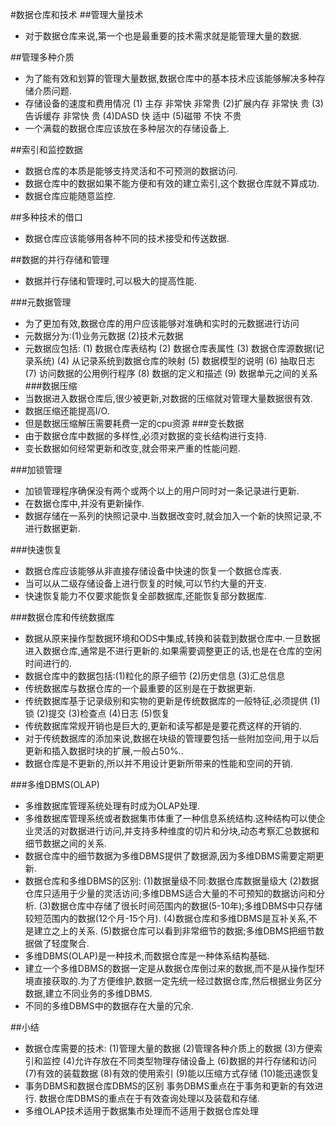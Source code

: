 #数据仓库和技术
##管理大量技术
* 对于数据仓库来说,第一个也是最重要的技术需求就是能管理大量的数据.

##管理多种介质
* 为了能有效和划算的管理大量数据,数据仓库中的基本技术应该能够解决多种存储介质问题.
* 存储设备的速度和费用情况
	(1) 主存		非常快	非常贵
	(2)扩展内存		非常快	贵
	(3)告诉缓存		非常快	贵
	(4)DASD		快		适中
	(5)磁带			不快	不贵
* 一个满载的数据仓库应该放在多种层次的存储设备上.

##索引和监控数据
* 数据仓库的本质是能够支持灵活和不可预测的数据访问.
* 数据仓库中的数据如果不能方便和有效的建立索引,这个数据仓库就不算成功.
* 数据仓库应能随意监控.

##多种技术的借口
* 数据仓库应该能够用各种不同的技术接受和传送数据.

##数据的并行存储和管理
* 数据并行存储和管理时,可以极大的提高性能.

###元数据管理
* 为了更加有效,数据仓库的用户应该能够对准确和实时的元数据进行访问
* 元数据分为:(1)业务元数据 (2)技术元数据
* 元数据应包括:
	(1) 数据仓库表结构
	(2) 数据仓库表属性
	(3) 数据仓库源数据(记录系统)
	(4) 从记录系统到数据仓库的映射
	(5) 数据模型的说明
	(6) 抽取日志
	(7) 访问数据的公用例行程序
	(8) 数据的定义和描述
	(9) 数据单元之间的关系
###数据压缩
* 当数据进入数据仓库后,很少被更新,对数据的压缩就对管理大量数据很有效.
* 数据压缩还能提高I/O.
* 但是数据压缩解压需要耗费一定的cpu资源
###变长数据
* 由于数据仓库中数据的多样性,必须对数据的变长结构进行支持.
* 变长数据如何经常更新和改变,就会带来严重的性能问题.

###加锁管理
* 加锁管理程序确保没有两个或两个以上的用户同时对一条记录进行更新.
* 在数据仓库中,并没有更新操作.
* 数据存储在一系列的快照记录中.当数据改变时,就会加入一个新的快照记录,不进行数据更新.

###快速恢复
* 数据仓库应该能够从非直接存储设备中快速的恢复一个数据仓库表.
* 当可以从二级存储设备上进行恢复的时候,可以节约大量的开支.
* 快速恢复能力不仅要求能恢复全部数据库,还能恢复部分数据库.

###数据仓库和传统数据库
* 数据从原来操作型数据环境和ODS中集成,转换和装载到数据仓库中.一旦数据进入数据仓库,通常是不进行更新的.如果需要调整更正的话,也是在仓库的空闲时间进行的.
* 数据仓库中的数据包括:(1)粒化的原子细节 (2)历史信息 (3)汇总信息
* 传统数据库与数据仓库的一个最重要的区别是在于数据更新.
* 传统数据库基于记录级别和实物的更新是传统数据库的一般特征,必须提供
	(1)锁 (2)提交 (3)检查点 (4)日志 (5)恢复
* 传统数据库常规开销也是巨大的,更新和读写都是是要花费这样的开销的.
* 对于传统数据库的添加来说,数据在块级的管理要包括一些附加空间,用于以后更新和插入数据时块的扩展,一般占50%..
* 数据仓库是不更新的,所以并不用设计更新所带来的性能和空间的开销.

###多维DBMS(OLAP)
* 多维数据库管理系统处理有时成为OLAP处理.
* 多维数据库管理系统或者数据集市体重了一种信息系统结构.这种结构可以使企业灵活的对数据进行访问,并支持多种维度的切片和分块,动态考察汇总数据和细节数据之间的关系.
* 数据仓库中的细节数据为多维DBMS提供了数据源,因为多维DBMS需要定期更新.
* 数据仓库和多维DBMS的区别:
	(1)数据量级不同:数据仓库数据量级大
	(2)数据仓库只适用于少量的灵活访问;多维DBMS适合大量的不可预知的数据访问和分析.
	(3)数据仓库中存储了很长时间范围内的数据(5-10年);多维DBMS中只存储较短范围内的数据(12个月-15个月).
	(4)数据仓库和多维DBMS是互补关系,不是建立之上的关系.
	(5)数据仓库可以看到非常细节的数据;多维DBMS把细节数据做了轻度聚合.
* 多维DBMS(OLAP)是一种技术,而数据仓库是一种体系结构基础.
* 建立一个多维DBMS的数据一定是从数据仓库倒过来的数据,而不是从操作型环境直接获取的.为了方便维护,数据一定先统一经过数据仓库,然后根据业务区分数据,建立不同业务的多维DBMS.
* 不同的多维DBMS中的数据存在大量的冗余.

##小结
* 数据仓库需要的技术:
	(1)管理大量的数据
	(2)管理各种介质上的数据
	(3)方便索引和监控
	(4)允许存放在不同类型物理存储设备上
	(6)数据的并行存储和访问
	(7)有效的装载数据
	(8)有效的使用索引
	(9)能以压缩方式存储
	(10)能迅速恢复
* 事务DBMS和数据仓库DBMS的区别
	事务DBMS重点在于事务和更新的有效进行.
	数据仓库DBMS的重点在于有效查询处理以及装载和存储.
* 多维OLAP技术适用于数据集市处理而不适用于数据仓库处理